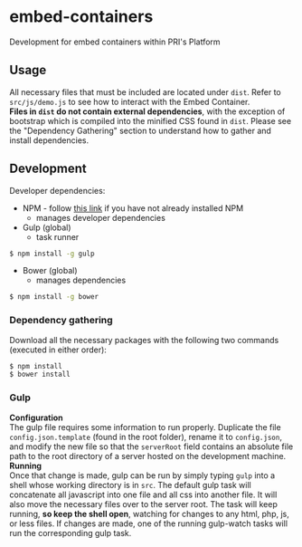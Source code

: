 # embed-containers
Development for embed containers within PRI's Platform

## Usage
All necessary files that must be included are located under `dist`.  Refer to `src/js/demo.js` to see how to interact with the Embed Container.
<br />**Files in `dist` do not contain external dependencies**, with the exception of bootstrap which is compiled into the minified CSS found in `dist`. Please see the "Dependency Gathering" section to understand how to gather and install dependencies.

## Development
Developer dependencies:
* NPM - follow [this link](http://blog.npmjs.org/post/85484771375/how-to-install-npm) if you have not already installed NPM
  * manages developer dependencies
* Gulp (global)
  * task runner
```sh
$ npm install -g gulp
```
* Bower (global)
  * manages dependencies
```sh
$ npm install -g bower
```

### Dependency gathering
Download all the necessary packages with the following two commands (executed in either order):
```sh
$ npm install
$ bower install
```

### Gulp
**Configuration**
<br />
The gulp file requires some information to run properly. Duplicate the file `config.json.template` (found in the root folder), rename it to `config.json`, and modify the new file so that the `serverRoot` field contains an absolute file path to the root directory of a server hosted on the development machine.
<br />
**Running**
<br />
Once that change is made, gulp can be run by simply typing `gulp` into a shell whose working directory is in `src`. The default gulp task will concatenate all javascript into one file and all css into another file. It will also move the necessary files over to the server root. The task will keep running, **so keep the shell open**, watching for changes to any html, php, js, or less files. If changes are made,  one of the running gulp-watch tasks will run the corresponding gulp task.
